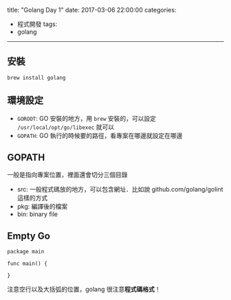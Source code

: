 title: "Golang Day 1"
date: 2017-03-06 22:00:00
categories:
- 程式開發
tags:
- golang
---

## 安裝

```
brew install golang
```

## 環境設定

- `GOROOT`: GO 安裝的地方，用 `brew` 安裝的，可以設定 `/usr/local/opt/go/libexec` 就可以
- `GOPATH`: GO 執行的時候要的路徑，看專案在哪邊就設定在哪邊

## GOPATH

一般是指向專案位置，裡面還會切分三個目錄

- src: 一般程式碼放的地方，可以包含網址．比如說 github.com/golang/golint 這樣的方式
- pkg: 編譯後的檔案
- bin: binary file

## Empty Go

```golang
package main

func main() {

}
```

注意空行以及大括弧的位置，golang 很注意**程式碼格式**！
